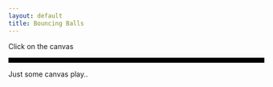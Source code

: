 ```yaml
---
layout: default
title: Bouncing Balls
---
```

<style>
  .canvas-wrapper {
    border: 5px solid black;
    width: 500px;
    margin: 0 auto;
  }
</style>

Click on the canvas
<div class="canvas-wrapper">
  <canvas id="canvas" width="500px" height="500px"></canvas>
</div>

Just some canvas play..

<script src="bouncing-balls.js"></script>

